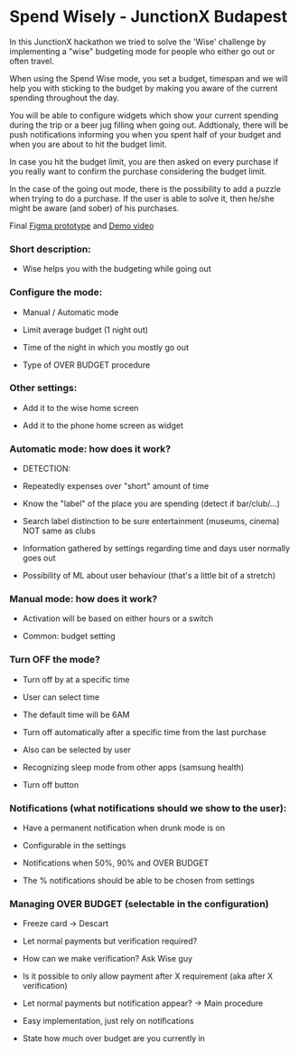 # Spend Wisely - JunctionX Budapest

In this JunctionX hackathon we tried to solve the 'Wise' challenge by implementing a "wise" budgeting mode for people who either go out or often travel.

When using the Spend Wise mode, you set a budget, timespan and we will help you with sticking to the budget by making you aware of the current spending throughout the day.

You will be able to configure widgets which show your current spending during the trip or a beer jug filling when going out. Addtionaly, there will be push notifications informing you when you spent half of your budget and when you are about to hit the budget limit.

In case you hit the budget limit, you are then asked on every purchase if you really want to confirm the purchase considering the budget limit. 

In the case of the going out mode, there is the possibility to add a puzzle when trying to do a purchase. If the user is able to solve it, then he/she might be aware (and sober) of his purchases.

Final [Figma prototype](https://www.figma.com/proto/aMTnCvA6jXVJZUsvuZxKwW/Spend-Wisely?node-id=5%3A2&scaling=scale-down&page-id=0%3A1&starting-point-node-id=5%3A2)
 and [Demo video](https://youtu.be/6vJy6s0z-S4)

### Short description:

-   Wise helps you with the budgeting while going out

### Configure the mode:

-   Manual / Automatic mode

-   Limit average budget (1 night out)

-   Time of the night in which you mostly go out

-   Type of OVER BUDGET procedure

### Other settings:

-   Add it to the wise home screen

-   Add it to the phone home screen as widget

### Automatic mode: how does it work?

-   DETECTION:

-   Repeatedly expenses over "short" amount of time

-   Know the "label" of the place you are spending (detect if bar/club/...) 

-   Search label distinction to be sure entertainment (museums, cinema) NOT same as clubs

-   Information gathered by settings regarding time and days user normally goes out

-   Possibility of ML about user behaviour (that's a little bit of a stretch)

### Manual mode: how does it work?

-   Activation will be based on either hours or a switch

-   Common: budget setting

### Turn OFF the mode?

-   Turn off by at a specific time

-   User can select time

-   The default time will be 6AM

-   Turn off automatically after a specific time from the last purchase

-   Also can be selected by user

-   Recognizing sleep mode from other apps (samsung health)

-   Turn off button

### Notifications (what notifications should we show to the user):

-   Have a permanent notification when drunk mode is on 

-   Configurable in the settings

-   Notifications when 50%, 90% and OVER BUDGET

-   The % notifications should be able to be chosen from settings

### Managing OVER BUDGET (selectable in the configuration)

-   Freeze card → Descart

-   Let normal payments but verification required?

-   How can we make verification? Ask Wise guy

-   Is it possible to only allow payment after X requirement (aka after X verification)

-   Let normal payments but notification appear? → Main procedure

-   Easy implementation, just rely on notifications

-   State how much over budget are you currently in
